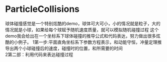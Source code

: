 # ParticleCollisions
球体碰撞感觉是一个特别炫酷的demo，球体可大可小，小的情况就是粒子，大的情况就是小球，如果给每个球赋予随机速度质量，就可以模拟随机碰撞过程
这个demo我会给出在一个坐标系下球体碰撞的推导公式和代码表达，努力做出很多炫酷的小例子。
1第一步:平面直角坐标系下参数方程表示，和动能守恒，冲量定理推导出两个小球碰撞后的速度，碰撞时的位置，和所需要的时间</br>
2第二部：利用代码来表达碰撞过程</br>



